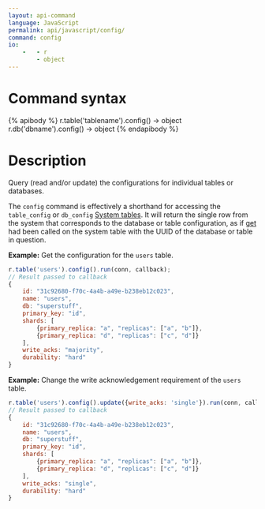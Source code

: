 ```yaml
---
layout: api-command
language: JavaScript
permalink: api/javascript/config/
command: config
io:
    -   - r
        - object
---
```

# Command syntax #

{% apibody %}
r.table('tablename').config() &rarr; object
r.db('dbname').config() &rarr; object
{% endapibody %}

# Description #

Query (read and/or update) the configurations for individual tables or databases.

The `config` command is effectively a shorthand for accessing the `table_config` or `db_config` [System tables](/docs/system-tables/). It will return the single row from the system that corresponds to the database or table configuration, as if [get](/api/javascript/get) had been called on the system table with the UUID of the database or table in question.

__Example:__ Get the configuration for the `users` table.

```js
r.table('users').config().run(conn, callback);
// Result passed to callback
{
    id: "31c92680-f70c-4a4b-a49e-b238eb12c023",
    name: "users",
    db: "superstuff",
    primary_key: "id",
    shards: [
        {primary_replica: "a", "replicas": ["a", "b"]},
        {primary_replica: "d", "replicas": ["c", "d"]}
    ],
    write_acks: "majority",
    durability: "hard"
}
```

__Example:__ Change the write acknowledgement requirement of the `users` table.

```js
r.table('users').config().update({write_acks: 'single'}).run(conn, callback);
// Result passed to callback
{
    id: "31c92680-f70c-4a4b-a49e-b238eb12c023",
    name: "users",
    db: "superstuff",
    primary_key: "id",
    shards: [
        {primary_replica: "a", "replicas": ["a", "b"]},
        {primary_replica: "d", "replicas": ["c", "d"]}
    ],
    write_acks: "single",
    durability: "hard"
}
```
